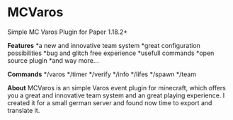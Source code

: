# MCVaros
Simple MC Varos Plugin for Paper 1.18.2+

**Features**
 *a new and innovative team system
 *great configuration possibilities
 *bug and glitch free experience
 *usefull commands
 *open source plugin
 *and way more...
 
 **Commands**
 */varos
 */timer
 */verify
 */info
 */lifes
 */spawn
 */team

**About**
MCVaros is an simple Varos event plugin for minecraft,
which offers you a great and innovative team system
and an great playing experience.
I created it for a small german server and found 
now time to export and translate it.
